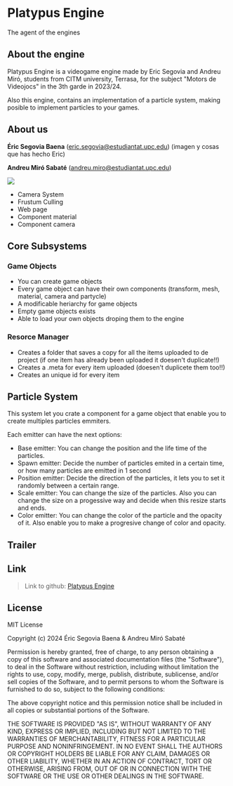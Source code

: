 

# Platypus Engine
The agent of the engines

## About the engine

Platypus Engine is a videogame engine made by Eric Segovia and Andreu Miró, students from CITM university, Terrasa, for the subject "Motors de Videojocs" in the 3th garde in 2023/24.

Also this engine, contains an implementation of a particle system, making posible to implement particles to your games.

##  About us
**Éric Segovia Baena**  (eric.segovia@estudiantat.upc.edu)
(imagen y cosas que has hecho Eric)

**Andreu Miró Sabaté**  (andreu.miro@estudiantat.upc.edu)

<img src="/andreu_imagen.jpg" />

- Camera System
- Frustum Culling
- Web page
- Component material
- Component camera

## Core Subsystems

### Game Objects
- You can create game objects
- Every game object can have their own components (transform, mesh, material, camera and partycle)
- A modificable heriarchy for game objects
- Empty game objects exists
- Able to load your own objects droping them to the engine

### Resorce Manager
- Creates a folder that saves a copy for all the items uploaded to de project (if one item has already been uploaded it doesen't duplicate!!)
- Creates a .meta for every item uploaded (doesen't duplicete them too!!)
- Creates an unique id for every item

## Particle System
This system let you crate a component for a game object that enable you to create multiples particles emmiters.

Each emitter can have the next options:
- Base emitter: You can change the position and the life time of the particles.
- Spawn emitter: Decide the number of particles emited in a certain time, or how many particles are emitted in 1 second
- Position emitter: Decide the direction of the particles, it lets you to set it randomly between a certain range.
- Scale emitter: You can change the size of the particles. Also you can change the size on a progessive way and decide when this resize starts and ends.
- Color emitter: You can change the color of the particle and the opacity of it. Also enable you to make a progresive change of color and opacity.
  
## Trailer

## Link

> Link to github: [Platypus Engine](https://github.com/Icefenix7198/Platypus_Engine)

## License

MIT License

Copyright (c) 2024 Éric Segovia Baena & Andreu Miró Sabaté

Permission is hereby granted, free of charge, to any person obtaining a copy
of this software and associated documentation files (the "Software"), to deal
in the Software without restriction, including without limitation the rights
to use, copy, modify, merge, publish, distribute, sublicense, and/or sell
copies of the Software, and to permit persons to whom the Software is
furnished to do so, subject to the following conditions:

The above copyright notice and this permission notice shall be included in all
copies or substantial portions of the Software.

THE SOFTWARE IS PROVIDED "AS IS", WITHOUT WARRANTY OF ANY KIND, EXPRESS OR
IMPLIED, INCLUDING BUT NOT LIMITED TO THE WARRANTIES OF MERCHANTABILITY,
FITNESS FOR A PARTICULAR PURPOSE AND NONINFRINGEMENT. IN NO EVENT SHALL THE
AUTHORS OR COPYRIGHT HOLDERS BE LIABLE FOR ANY CLAIM, DAMAGES OR OTHER
LIABILITY, WHETHER IN AN ACTION OF CONTRACT, TORT OR OTHERWISE, ARISING FROM,
OUT OF OR IN CONNECTION WITH THE SOFTWARE OR THE USE OR OTHER DEALINGS IN THE
SOFTWARE.

